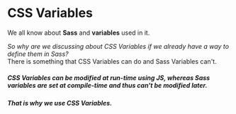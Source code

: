 # CSS Variables

We all know about **Sass** and **variables** used in it. 

*So why are we discussing about CSS Variables if we already have a way to define them in Sass?*  
There is something that CSS Variables can do and Sass Variables can't.  
##### CSS Variables can be modified at run-time using JS, whereas Sass variables are set at compile-time and thus can't be modified later.  

***That is why we use CSS Variables.***
